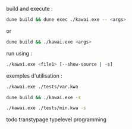 build and execute :
```sh
dune build && dune exec ./kawai.exe -- <args>
```
or
```sh
dune build && ./kawai.exe <args>
```

run using :
```sh
./kawai.exe <file1> [--show-source | -s]
```

exemples d'utilisation :
```sh
./kawai.exe ./tests/var.kwa
```
```sh
dune build && ./kawai.exe -s
```
```sh
./kawai.exe ./tests/min.kwa -s
```

todo
transtypage
typelevel programming

